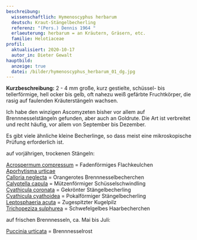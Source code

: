 ```yaml
---
beschreibung:
  wissenschaftlich: Hymenoscyphus herbarum
  deutsch: Kraut-Stängelbecherling
  referenz: "(Pers.) Dennis 1964 "
  erlaeuterung: herbarum = an Kräutern, Gräsern, etc.
  familie: Helotiaceae
profil:
  aktualisiert: 2020-10-17
  autor_in: Dieter Gewalt
hauptbild:
  anzeige: true
  datei: /bilder/hymenoscyphus_herbarum_01_dg.jpg
---
```

**Kurzbeschreibung:**
2 - 4 mm große, kurz gestielte, schüssel- bis tellerförmige, hell ocker bis gelb, oft nahezu weiß gefärbte Fruchtkörper, die rasig auf faulenden Kräuterstängeln wachsen.

Ich habe den winzigen Ascomyzeten bisher vor allem auf Brennnesselstängeln gefunden, aber auch an Goldrute. Die Art ist verbreitet und recht häufig, vor allem von September bis Dezember.

Es gibt viele ähnliche kleine Becherlinge, so dass meist eine mikroskopische Prüfung erforderlich ist.

auf vorjährigen, trockenen Stängeln:

[Acrospermum compressum](/pilze/acrospermum-compressum-fadenförmiges-flachkeulchenchen)  =  Fadenförmiges Flachkeulchen\
[Aporhytisma urticae](/pilze/aporhytisma-urticae)\
[Calloria neglecta](/pilze/calloria-neglecta-orangerotes-brennnesselbecherchen)  =  Orangerotes Brennnesselbecherchen\
[Calyptella capula](/pilze/calyptella-capula-mützenförmiger-schüsselschwindling)  =  Mützenförmiger Schüsselschwindling\
[Cyathicula coronata](/pilze/cyathicula-coronata-gekrönter-stängelbecherling)  =  Gekrönter Stängelbecherling\
[Cyathicula cyathoidea](/pilze/cyathicula-cyathoidea-pokalförmiger-stängelbecherling)  =  Pokalförmiger Stängelbecherling\
[Leptosphaeria acuta](/pilze/leptosphaeria-acuta-zugespitzter-kugelpilz)  = Zugespitzter Kugelpilz\
[Trichopeziza sulphurea](/pilze/trichopeziza-sulphurea-schwefelgelbes-haarbecherchen)  =  Schwefelgelbes Haarbecherchen

auf frischen Brennnesseln, ca. Mai bis Juli:

[Puccinia urticata](/pilze/puccinia-urticata-brennnesselrost)  =  Brennnesselrost